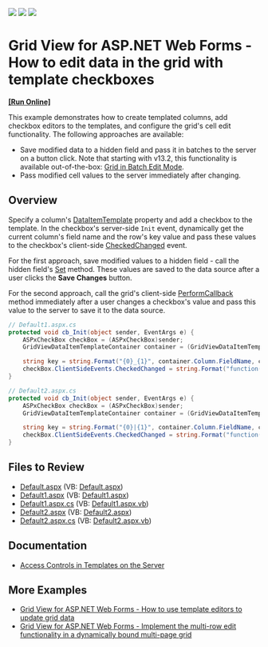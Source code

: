 <!-- default badges list -->
![](https://img.shields.io/endpoint?url=https://codecentral.devexpress.com/api/v1/VersionRange/128534838/13.1.9%2B)
[![](https://img.shields.io/badge/Open_in_DevExpress_Support_Center-FF7200?style=flat-square&logo=DevExpress&logoColor=white)](https://supportcenter.devexpress.com/ticket/details/E5128)
[![](https://img.shields.io/badge/📖_How_to_use_DevExpress_Examples-e9f6fc?style=flat-square)](https://docs.devexpress.com/GeneralInformation/403183)
<!-- default badges end -->
# Grid View for ASP.NET Web Forms - How to edit data in the grid with template checkboxes
<!-- run online -->
**[[Run Online]](https://codecentral.devexpress.com/128534838/)**
<!-- run online end -->

This example demonstrates how to create templated columns, add checkbox editors to the templates, and configure the grid's cell edit functionality. The following approaches are available:

* Save modified data to a hidden field and pass it in batches to the server on a button click. Note that starting with v13.2, this functionality is available out-of-the-box: [Grid in Batch Edit Mode](https://docs.devexpress.com/AspNet/16443/components/grid-view/concepts/edit-data/batch-edit-mode).
* Pass modified cell values to the server immediately after changing.

## Overview

Specify a column's [DataItemTemplate](https://docs.devexpress.com/AspNet/DevExpress.Web.GridViewDataColumn.DataItemTemplate) property and add a checkbox to the template. In the checkbox's server-side `Init` event, dynamically get the current column's field name and the row's key value and pass these values to the checkbox's client-side [CheckedChanged](https://docs.devexpress.com/AspNet/js-ASPxClientCheckBox.CheckedChanged) event.

For the first approach, save modified values to a hidden field - call the hidden field's [Set](https://docs.devexpress.com/AspNet/js-ASPxClientHiddenField.Set(propertyName-propertyValue)) method. These values are saved to the data source after a user clicks the **Save Changes** button.

For the second approach, call the grid's client-side [PerformCallback](https://docs.devexpress.com/AspNet/js-ASPxClientGridView.PerformCallback(args)) method immediately after a user changes a checkbox's value and pass this value to the server to save it to the data source.

```cs
// Default1.aspx.cs
protected void cb_Init(object sender, EventArgs e) {
    ASPxCheckBox checkBox = (ASPxCheckBox)sender;
    GridViewDataItemTemplateContainer container = (GridViewDataItemTemplateContainer)checkBox.NamingContainer;

    string key = string.Format("{0}_{1}", container.Column.FieldName, container.KeyValue);
    checkBox.ClientSideEvents.CheckedChanged = string.Format("function(s, e) {{ hf.Set('{0}', s.GetChecked()); }}", key);
}

// Default2.aspx.cs
protected void cb_Init(object sender, EventArgs e) {
    ASPxCheckBox checkBox = (ASPxCheckBox)sender;
    GridViewDataItemTemplateContainer container = (GridViewDataItemTemplateContainer)checkBox.NamingContainer;

    string key = string.Format("{0}|{1}", container.Column.FieldName, container.KeyValue);
    checkBox.ClientSideEvents.CheckedChanged = string.Format("function(s, e) {{ grid.PerformCallback('{0}|' + s.GetChecked()); }}", key);
}

```

## Files to Review

* [Default.aspx](./CS/WebSite/Default.aspx) (VB: [Default.aspx](./VB/WebSite/Default.aspx))
* [Default1.aspx](./CS/WebSite/Default1.aspx) (VB: [Default1.aspx](./VB/WebSite/Default1.aspx))
* [Default1.aspx.cs](./CS/WebSite/Default1.aspx.cs) (VB: [Default1.aspx.vb](./VB/WebSite/Default1.aspx.vb))
* [Default2.aspx](./CS/WebSite/Default2.aspx) (VB: [Default2.aspx](./VB/WebSite/Default2.aspx))
* [Default2.aspx.cs](./CS/WebSite/Default2.aspx.cs) (VB: [Default2.aspx.vb](./VB/WebSite/Default2.aspx.vb))

## Documentation

* [Access Controls in Templates on the Server](https://docs.devexpress.com/AspNet/403575/common-concepts/access-controls-in-templates-on-the-server)

## More Examples

* [Grid View for ASP.NET Web Forms - How to use template editors to update grid data](https://github.com/DevExpress-Examples/how-to-perform-aspxgridview-instant-updating-using-different-editors-in-the-dataitem-template-e2333)
* [Grid View for ASP.NET Web Forms - Implement the multi-row edit functionality in a dynamically bound multi-page grid](https://github.com/DevExpress-Examples/implement-the-multi-row-editing-functionality-with-a-multi-page-grid-bound-dynamically-e1318)
